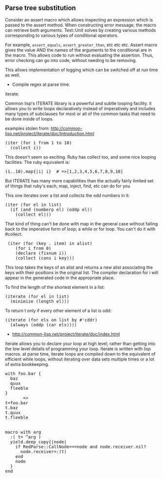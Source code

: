 

## Parse tree substitution 

Consider an assert macro which allows inspecting an expression which is
passed to the assert method. When constructing error message, the macro
can retrieve both arguments.  Test::Unit solves by creating various
methods corresponding to various types of conditional operators.  

For example, `assert_equals`, `assert_greater_than`, etc etc etc.
Assert macro gives the value AND the names of the arguments to the
conditional are in the macro.  This allows code to run without
evaluating the assertion.  Thus, error checking can go into code,
without needing to be removing.

This allows implementation of logging which can be switched off at run
time as well.



* Compile regex at parse time. 


iterate:


Common lisp's ITERATE library is a powerful and subtle looping facility. it allows you to write
loops declaratively instead of imperatively and includes many types of subclauses for most or all
of the common tasks that need to be done inside of loops.

examples stolen from: http://common-lisp.net/project/iterate/doc/Introduction.html


<pre class="brush:clojure">
(iter (for i from 1 to 10)
  (collect i)) 
</pre>

This doesn't seem so exciting. Ruby has collect too, and some nice
looping facilities. The ruby equivalent is:

<pre class="brush:ruby">
(1..10).map{|i| i}  # =>[1,2,3,4,5,6,7,8,9,10]
</pre>

But ITERATE has many more capabilities than the actually fairly limited
set of things that ruby's each, map, inject, find, etc can do for you

This one iterates over a list and collects the odd numbers in it:        

    
<pre class="brush:clojure">
(iter (for el in list)
  (if (and (numberp el) (oddp el))
    (collect el)))
</pre>

That kind of thing can't be done with map in the general case without
falling back to the imperative form of loop; a while or for loop.  You
can't do it with #collect.

<pre class="brush:clojure">
 (iter (for (key . item) in alist)
    (for i from 0)
    (declare (fixnum i))
    (collect (cons i key)))
</pre>

This loop takes the keys of an alist and returns a new alist associating 
the keys with their positions in the original list. The compiler declaration 
for i will appear in the generated code in the appropriate place.


To find the length of the shortest element in a list:

<pre class="brush:clojure">
(iterate (for el in list)
  (minimize (length el)))
</pre>

           
To return t only if every other element of a list is odd:

<pre class="brush:clojure">
(iterate (for els on list by #'cddr)
  (always (oddp (car els))))         
</pre>

* http://common-lisp.net/project/iterate/doc/index.html


Iterate allows you to declare your loop at high level, rather than getting 
into the low level details of programming your loop.
Iterate is written with lisp macros. at parse time, iterate loops are 
compiled down to the equivalent of efficient while loops, without
iterating over data sets multiple times or a lot of extra bookkeeping. 



<pre class="brush:ruby">
with foo.bar {
  baz
  quux
  fleeble
}
       =>
t=foo.bar
t.baz
t.quux
t.fleeble


macro with arg
  :( t= ^arg )
  yield.deep_copy{|node|
    if RedParse::CallNode===node and node.receiver.nil?
      node.receiver=:(t) 
    end
    node
  }
end
</pre>



